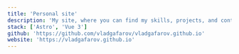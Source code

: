 ```yaml
---
title: 'Personal site'
description: 'My site, where you can find my skills, projects, and contact information. You are here right now!'
stack: ['Astro', 'Vue 3']
github: 'https://github.com/vladgafarov/vladgafarov.github.io'
website: 'https://vladgafarov.github.io'
---
```

